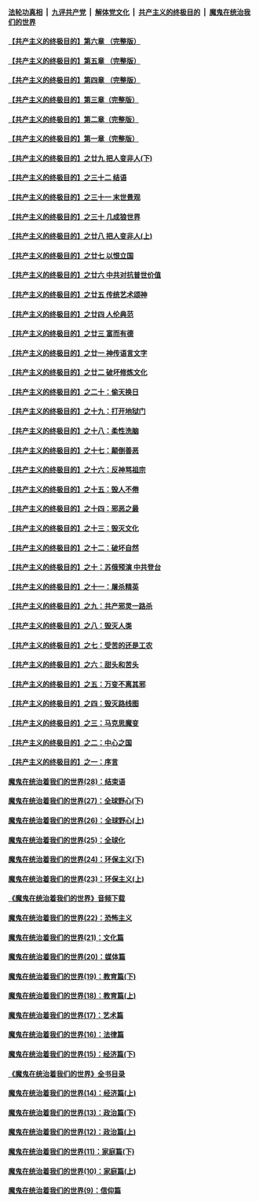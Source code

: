 ####  [法轮功真相](../../../../basic/blob/master/README.md?t=03311801) &nbsp;|&nbsp; [九评共产党](../../../../9ping.md/blob/master/README.md?t=03311801) &nbsp;|&nbsp; [解体党文化](../../../../jtdwh.md/blob/master/README.md?t=03311801)  &nbsp;|&nbsp; [共产主义的终极目的](../../../../gczydzjmd.md/blob/master/README.md?t=03311801) &nbsp;|&nbsp; [魔鬼在统治我们的世界](../../../../mgztzwmdsj.md/blob/master/README.md?t=03311801) 

#### [【共产主义的终极目的】第六章 （完整版）](../pages/nsc422/n11428913.md?t=03311801) 

#### [【共产主义的终极目的】第五章 （完整版）](../pages/nsc422/n11428912.md?t=03311801) 

#### [【共产主义的终极目的】第四章 （完整版）](../pages/nsc422/n11428907.md?t=03311801) 

#### [【共产主义的终极目的】第三章（完整版）](../pages/nsc422/n11428848.md?t=03311801) 

#### [【共产主义的终极目的】第二章（完整版）](../pages/nsc422/n11428831.md?t=03311801) 

#### [【共产主义的终极目的】第一章（完整版）](../pages/nsc422/n11417651.md?t=03311801) 

#### [【共产主义的终极目的】之廿九 把人变非人(下)](../pages/nsc422/n11344140.md?t=03311801) 

#### [【共产主义的终极目的】之三十二 结语](../pages/nsc422/n11360535.md?t=03311801) 

#### [【共产主义的终极目的】之三十一 末世景观](../pages/nsc422/n11351129.md?t=03311801) 

#### [【共产主义的终极目的】之三十 几成狼世界](../pages/nsc422/n11348280.md?t=03311801) 

#### [【共产主义的终极目的】之廿八 把人变非人(上)](../pages/nsc422/n11340492.md?t=03311801) 

#### [【共产主义的终极目的】之廿七 以恨立国](../pages/nsc422/n11336944.md?t=03311801) 

#### [【共产主义的终极目的】之廿六 中共对抗普世价值](../pages/nsc422/n11324785.md?t=03311801) 

#### [【共产主义的终极目的】之廿五 传统艺术颂神](../pages/nsc422/n11296396.md?t=03311801) 

#### [【共产主义的终极目的】之廿四 人伦典范](../pages/nsc422/n11296397.md?t=03311801) 

#### [【共产主义的终极目的】之廿三 富而有德](../pages/nsc422/n11283598.md?t=03311801) 

#### [【共产主义的终极目的】之廿一 神传语言文字](../pages/nsc422/n11263265.md?t=03311801) 

#### [【共产主义的终极目的】之廿二 破坏修炼文化](../pages/nsc422/n11245728.md?t=03311801) 

#### [【共产主义的终极目的】之二十：偷天换日](../pages/nsc422/n11238846.md?t=03311801) 

#### [【共产主义的终极目的】之十九：打开地狱门](../pages/nsc422/n11206376.md?t=03311801) 

#### [【共产主义的终极目的】之十八：柔性洗脑](../pages/nsc422/n11199994.md?t=03311801) 

#### [【共产主义的终极目的】之十七：颠倒善恶](../pages/nsc422/n11179782.md?t=03311801) 

#### [【共产主义的终极目的】之十六：反神骂祖宗](../pages/nsc422/n11166798.md?t=03311801) 

#### [【共产主义的终极目的】之十五：毁人不倦](../pages/nsc422/n11166792.md?t=03311801) 

#### [【共产主义的终极目的】之十四：邪恶之最](../pages/nsc422/n11150249.md?t=03311801) 

#### [【共产主义的终极目的】之十三：毁灭文化](../pages/nsc422/n11135227.md?t=03311801) 

#### [【共产主义的终极目的】之十二：破坏自然](../pages/nsc422/n11135214.md?t=03311801) 

#### [【共产主义的终极目的】之十：苏俄预演 中共登台](../pages/nsc422/n11118424.md?t=03311801) 

#### [【共产主义的终极目的】之十一：屠杀精英](../pages/nsc422/n11118442.md?t=03311801) 

#### [【共产主义的终极目的】之九：共产邪灵一路杀](../pages/nsc422/n11114139.md?t=03311801) 

#### [【共产主义的终极目的】之八：毁灭人类](../pages/nsc422/n11108503.md?t=03311801) 

#### [【共产主义的终极目的】之七：受苦的还是工农](../pages/nsc422/n11101809.md?t=03311801) 

#### [【共产主义的终极目的】之六：甜头和苦头](../pages/nsc422/n11096971.md?t=03311801) 

#### [【共产主义的终极目的】之五：万变不离其邪](../pages/nsc422/n11091285.md?t=03311801) 

#### [【共产主义的终极目的】之四：毁灭路线图](../pages/nsc422/n11086284.md?t=03311801) 

#### [【共产主义的终极目的】之三：马克思魔变](../pages/nsc422/n11061941.md?t=03311801) 

#### [【共产主义的终极目的】之二：中心之国](../pages/nsc422/n11047728.md?t=03311801) 

#### [【共产主义的终极目的】之一：序言](../pages/nsc422/n11086077.md?t=03311801) 

#### [魔鬼在统治着我们的世界(28)：结束语](../pages/nsc422/n10936246.md?t=03311801) 

#### [魔鬼在统治着我们的世界(27)：全球野心(下)](../pages/nsc422/n10928319.md?t=03311801) 

#### [魔鬼在统治着我们的世界(26)：全球野心(上)](../pages/nsc422/n10900318.md?t=03311801) 

#### [魔鬼在统治着我们的世界(25)：全球化](../pages/nsc422/n10788205.md?t=03311801) 

#### [魔鬼在统治着我们的世界(24)：环保主义(下)](../pages/nsc422/n10695307.md?t=03311801) 

#### [魔鬼在统治着我们的世界(23)：环保主义(上)](../pages/nsc422/n10688613.md?t=03311801) 

#### [《魔鬼在统治着我们的世界》音频下载](../pages/nsc422/n10635553.md?t=03311801) 

#### [魔鬼在统治着我们的世界(22)：恐怖主义](../pages/nsc422/n10614727.md?t=03311801) 

#### [魔鬼在统治着我们的世界(21)：文化篇](../pages/nsc422/n10597706.md?t=03311801) 

#### [魔鬼在统治着我们的世界(20)：媒体篇](../pages/nsc422/n10586579.md?t=03311801) 

#### [魔鬼在统治着我们的世界(19)：教育篇(下)](../pages/nsc422/n10564808.md?t=03311801) 

#### [魔鬼在统治着我们的世界(18)：教育篇(上)](../pages/nsc422/n10526970.md?t=03311801) 

#### [魔鬼在统治着我们的世界(17)：艺术篇](../pages/nsc422/n10499093.md?t=03311801) 

#### [魔鬼在统治着我们的世界(16)：法律篇](../pages/nsc422/n10485969.md?t=03311801) 

#### [魔鬼在统治着我们的世界(15)：经济篇(下)](../pages/nsc422/n10469975.md?t=03311801) 

#### [《魔鬼在统治着我们的世界》全书目录](../pages/nsc422/n10464261.md?t=03311801) 

#### [魔鬼在统治着我们的世界(14)：经济篇(上)](../pages/nsc422/n10457370.md?t=03311801) 

#### [魔鬼在统治着我们的世界(13)：政治篇(下)](../pages/nsc422/n10448270.md?t=03311801) 

#### [魔鬼在统治着我们的世界(12)：政治篇(上)](../pages/nsc422/n10444576.md?t=03311801) 

#### [魔鬼在统治着我们的世界(11)：家庭篇(下)](../pages/nsc422/n10440961.md?t=03311801) 

#### [魔鬼在统治着我们的世界(10)：家庭篇(上)](../pages/nsc422/n10435448.md?t=03311801) 

#### [魔鬼在统治着我们的世界(9)：信仰篇](../pages/nsc422/n10432159.md?t=03311801) 

